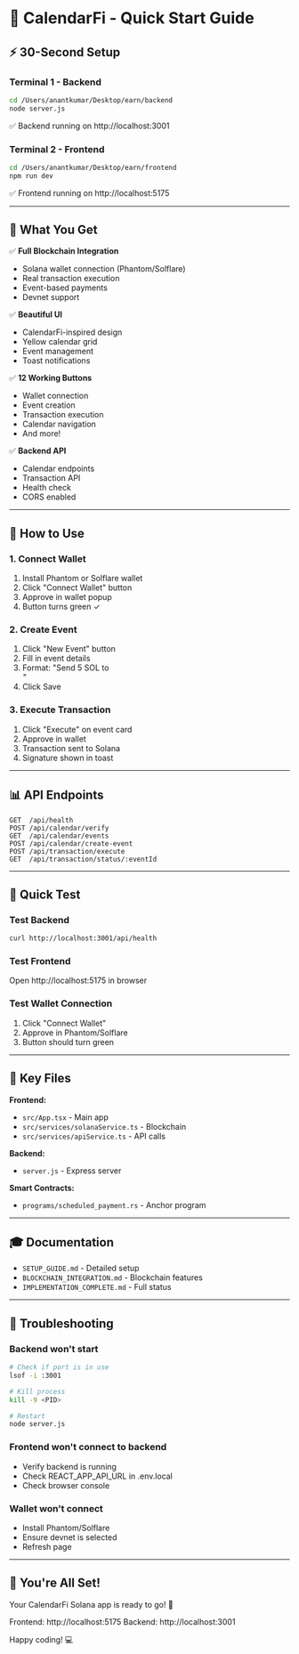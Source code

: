 # 🚀 CalendarFi - Quick Start Guide

## ⚡ 30-Second Setup

### Terminal 1 - Backend
```bash
cd /Users/anantkumar/Desktop/earn/backend
node server.js
```
✅ Backend running on http://localhost:3001

### Terminal 2 - Frontend
```bash
cd /Users/anantkumar/Desktop/earn/frontend
npm run dev
```
✅ Frontend running on http://localhost:5175

---

## 🎯 What You Get

✅ **Full Blockchain Integration**
- Solana wallet connection (Phantom/Solflare)
- Real transaction execution
- Event-based payments
- Devnet support

✅ **Beautiful UI**
- CalendarFi-inspired design
- Yellow calendar grid
- Event management
- Toast notifications

✅ **12 Working Buttons**
- Wallet connection
- Event creation
- Transaction execution
- Calendar navigation
- And more!

✅ **Backend API**
- Calendar endpoints
- Transaction API
- Health check
- CORS enabled

---

## 🔗 How to Use

### 1. Connect Wallet
1. Install Phantom or Solflare wallet
2. Click "Connect Wallet" button
3. Approve in wallet popup
4. Button turns green ✓

### 2. Create Event
1. Click "New Event" button
2. Fill in event details
3. Format: "Send 5 SOL to <address>"
4. Click Save

### 3. Execute Transaction
1. Click "Execute" on event card
2. Approve in wallet
3. Transaction sent to Solana
4. Signature shown in toast

---

## 📊 API Endpoints

```
GET  /api/health
POST /api/calendar/verify
GET  /api/calendar/events
POST /api/calendar/create-event
POST /api/transaction/execute
GET  /api/transaction/status/:eventId
```

---

## 🧪 Quick Test

### Test Backend
```bash
curl http://localhost:3001/api/health
```

### Test Frontend
Open http://localhost:5175 in browser

### Test Wallet Connection
1. Click "Connect Wallet"
2. Approve in Phantom/Solflare
3. Button should turn green

---

## 📁 Key Files

**Frontend:**
- `src/App.tsx` - Main app
- `src/services/solanaService.ts` - Blockchain
- `src/services/apiService.ts` - API calls

**Backend:**
- `server.js` - Express server

**Smart Contracts:**
- `programs/scheduled_payment.rs` - Anchor program

---

## 🎓 Documentation

- `SETUP_GUIDE.md` - Detailed setup
- `BLOCKCHAIN_INTEGRATION.md` - Blockchain features
- `IMPLEMENTATION_COMPLETE.md` - Full status

---

## 🐛 Troubleshooting

### Backend won't start
```bash
# Check if port is in use
lsof -i :3001

# Kill process
kill -9 <PID>

# Restart
node server.js
```

### Frontend won't connect to backend
- Verify backend is running
- Check REACT_APP_API_URL in .env.local
- Check browser console

### Wallet won't connect
- Install Phantom/Solflare
- Ensure devnet is selected
- Refresh page

---

## 🎉 You're All Set!

Your CalendarFi Solana app is ready to go! 🚀

Frontend:  http://localhost:5175
Backend:   http://localhost:3001

Happy coding! 💻

